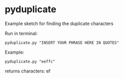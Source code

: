 # pyduplicate
Example sketch for finding the duplicate characters

Run in terminal:

    pyduplicate.py "INSERT YOUR PHRASE HERE IN QUOTES"

Example:

    pyduplicate.py "eeffc"

returns characters: ef 

